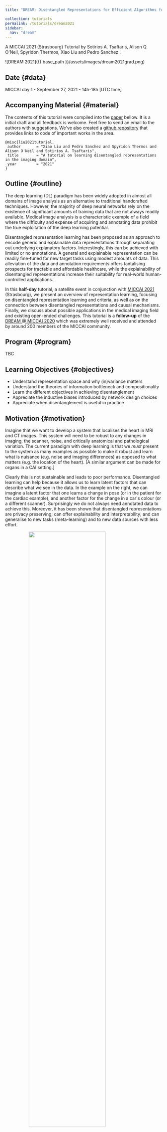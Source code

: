 ```yaml
---
title: "DREAM: Disentangled Representations for Efficient Algorithms for Medical data"

collection: tutorials
permalink: /tutorials/dream2021
sidebar:
  nav: "dream"
---
```


A MICCAI 2021 (Strasbourg) Tutorial by Sotirios A. Tsaftaris, Alison Q. O'Neil, Spyridon Thermos, Xiao Liu and Pedro Sanchez .

![DREAM 2021]({{ base_path }}/assets/images/dream2021grad.png)

## Date {#data}

MICCAI day 1 - September 27, 2021 - 14h-18h [UTC time]

## Accompanying Material {#material}

The contents of this tutorial were compiled into the [paper](https://arxiv.org/abs/2108.12043) bellow. It is a initial draft and all feedback is welcome. Feel free to send an email to the authors with suggestions. We've also created a [github repository](https://github.com/vios-s/disentanglement_tutorial) that provides links to code of important works in the area. 

 ```
@misc{liu2021tutorial,
  author       = "Xiao Liu and Pedro Sanchez and Spyridon Thermos and Alison O'Neil and Sotirios A. Tsaftaris",
  title        = "A tutorial on learning disentangled representations in the imaging domain",
  year         = "2021"
}
```
  

## Outline {#outline}

The deep learning (DL) paradigm has been widely adopted in almost all domains of image analysis as an alternative to traditional handcrafted techniques. However, the majority of deep neural networks rely on the existence of significant amounts of training data that are not always readily available. Medical image analysis is a characteristic example of a field where the difficulty and expense of acquiring and annotating data prohibit the true exploitation of the deep learning potential.

Disentangled representation learning has been proposed as an approach to encode generic and explainable data representations through separating out underlying explanatory factors. Interestingly, this can be achieved with limited or no annotations. A general and explainable representation can be readily fine-tuned for new target tasks using modest amounts of data. This alleviation of the data and annotation requirements offers tantalising prospects for tractable and affordable healthcare, while the explainability of disentangled representations increase their suitability for real-world human-controlled applications. 

In this **half-day** tutorial, a satellite event in conjunction with [MICCAI
2021](https://miccai2021.org/) (Strasbourg), we present an overview of representation learning, focusing on disentangled representation learning and criteria, as well as on the connection between disentangled representations and causal mechanisms. Finally, we discuss about possible applications in the medical imaging field and existing open-ended challenges. This tutorial is a **follow-up** of the [DREAM @ MICCAI 2020](/tutorials/dream2020) which was extremely well received and attended by around 200 members of the MICCAI community.

## Program {#program}


TBC

<!---
**Virtual Format**: On the MICCAI platform we have uploaded several videos that
cover the material of the tutorial. Please send us your questions before the
session via email or via the platform. On the day of the tutorial, we will be
offering an abridged version of the pre-recorded video material currently
available on the platform LIVE to further develop audience interaction and
ensure that everyone in the audience is on a `level' playing field. We will
divide the tutorial in sessions, keep each session short, and have live Q&A
immediately after each session. These presentations do not replace the videos
available already but offer a shorter summary. If you have seen the videos
already and have emailed us questions before or submitted questions in the
platform chat and we did not reply we will aim to reply to them live here during
the Q&A. If we run out of time, please do reach out to us offline!

All times are UTC (for BST (current UK time), add +1). 


The schedule is
visible below. 

--Part 1: 30mins
* Representation learning 
* Compositionality theory
* Invariance and covariance and the information bottleneck principle

--Part 2: 1hr
* Disentangled learning 
* VAE and GANs and disentangling variants
* Content-style disentanglement 

--Coffee break (20mins)

--Part 3: 1hr
* Metrics for disentanglement 
* From disentangled representations to causal mechanisms

--Part 4: 1hr
* Applications of disentanglement in medical imaging, computer vision and healthcare
* The hierarchical and compositional structure of medical data for disentanglement
* Open challenges and Q&A 
-->




## Learning Objectives {#objectives}
* Understand representation space and why (in)variance matters
* Understand the theories of information bottleneck and compositionality
* Learn the different objectives in achieving disentanglement
* Appreciate the inductive biases introduced by network design choices
* Appreciate when disentanglement is useful in practice


## Motivation {#motivation}
Imagine that we want to develop a system that localises the heart in MRI and CT
images. This system will need to be robust to any changes in imaging, the
scanner, noise, and critically anatomical and pathological variation. The
current paradigm with deep learning is that we *must* present to the system as
many examples as possible to make it robust and learn what is nuisance (e.g.
noise and imaging differences) as opposed to what matters (e.g. the location of
the heart). [A similar argument can be made for organs in a CAI setting.]

Clearly this is not sustainable and leads to poor performance.
Disentangled learning can help because it allows us to learn latent factors that
can describe what we see in the data. In the example on the right, we can
imagine a latent factor that one learns a change in pose (or in the patient for
the cardiac example), and another factor for the change in a car's colour (or a
different scanner). Surprisingly we do not always need annotated data to achieve
this. Moreover, it has been shown that disentangled representations are privacy
preserving; can offer explainability and interpretability; and can generalise to
new tasks (meta-learning) and to new data sources with less effort.

<img style="display: block; margin-left: auto; margin-right: auto; width: 70%;" src="{{ base_path }}/assets/images/disentangled_example.svg">

We should (re)appreciate that machine learning (ML) is not simply a functional
mapping between input and output, but one that maps input data to manifolds and
then decisions/tasks. This return to principled design will allow us to evolve
and propose efficient solutions that are robust to new applications and shorten
the path to clinical translation.

Learning suitable representations is key in ML. In fact, the ML community has
the dedicated International Conference on Learning Representations
([ICLR](https://iclr.cc/)). Disentangled learning is considered a hot area: a
dedicated [challenge run at NeurIPS
2019](https://www.aicrowd.com/challenges/neurips-2019-disentanglement-challenge).
According to Google Scholar trends, the number of papers in major ML conferences
doubles yearly . Scientific American, a prestigious periodical in popular
science, had a description of disentangled representation learning in May 2019
([Machine Learning Gets a Bit More
Humanlike](https://www.scientificamerican.com/article/machine-learning-gets-a-bit-more-humanlike/)).
Disentangled learning appeared in MICCAI 5 years ago in a couple of papers, but
now has tripled in appearance. Thus, it is timely to formally introduce this
important area of research in our community. A google scholar search outputs the following number of disentanglement publications per year:


<img style="display: block; margin-left: auto; margin-right: auto; width: 50%;" src="{{ base_path }}/assets/images/scholar_trend_2021.png">

Query: "learning AND (disentangled OR disentanglement) source:Arxiv"

## Applications {#applications}

But is disentanglement relevant to real-life applications? We will answer this question reporting details of exemplar methods that exploit disentanglement to improve challenging tasks in computer vision and medical image analysis. 

<img style="display: block; margin-left: auto; margin-right: auto; width: 80%;" src="{{ base_path }}/assets/images/disentanglement_applications.svg">

## Teachers {#teachers}

[Prof. Sotirios A Tsaftaris (Sotos)](/team/tsaftaris)  is Chair in Machine Learning and Computer
Vision with the University of Edinburgh and is also the Canon Medical/Royal
Academy of Engineering Research Chair in Healthcare AI. Sotos leads a group
where several young researchers work in machine learning and computer vision. He
obtained his PhD in 2006 from Northwestern University USA and has held several
academic positions in USA, Italy and UK. Sotos's research expertise is in
representation learning. 

[Dr Alison Q O’Neil (Alison)](/team/oneil) is a Senior Scientist in the AI Research Team at
Canon Medical Research Europe and Honorary Research Fellow at the University of
Edinburgh. She obtained her EngD at Canon Medical Research Europe in affiliation
with Heriot-Watt University, and now leads a team of scientists and research
students working on machine learning techniques for industrial healthcare
applications – including applications in medical imaging, natural language
processing, and electronic health record (EHR) data. Alison will bring an
industry perspective to the tutorial and also talk about disentanglement in
other data forms (e.g. text).

[Dr. Spyridon Thermos (Spiros)](/team/thermos) is a postdoc at UoE. Spiros’ expertise lies in disentangled representation learning, disentanglement evaluation and conditional image synthesis. He will present metrics on disentanglement and how to measure the entanglement between tensors and latent representations. 

[Mr. Xiao Liu ](/team/liu)is a 2nd year PhD student at UoE. His research interests include cardiac image segmentation, disentangled representation learning and domain generalization. He will present the role of decoders in learning representations and how disentanglement can help with domain adaptation and generalisation.

[Mr. Pedro Sanchez](/team/sanchez) is a 1st year PhD student working on disentanglement and causal learning. Previously, he worked at Canon Medical with medical image analysis and machine learning. He completed his MSc in biomedical engineering at the University of Strasbourg. He will present the role of disentanglement in learning causal mechanisms. 


<!---
## Materials {#materials}
See [MICCAI
platform](https://miccai2020.pathable.co/meetings/virtual/k5n3YF5e7MAFioduk).
-->

## Support {#support}
Generously supported by [Canon Medical Research
Europe](https://research.eu.medical.canon/), the [Royal Academy of
Engineering](https://www.raeng.org.uk/) and the
[School of Engineering](https://www.eng.ed.ac.uk/).  
